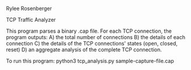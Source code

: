 Rylee Rosenberger

TCP Traffic Analyzer 

This program parses a binary .cap file.
For each TCP connection, the program outputs:
A) the total number of connections
B) the details of each connection
C) the details of the TCP connections' states (open, closed, reset)
D) an aggregate analysis of the complete TCP connection.

To run this program:
python3 tcp_analysis.py sample-capture-file.cap
